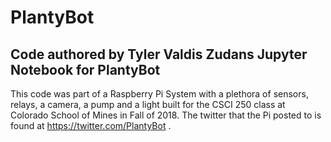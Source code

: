 # PlantyBot
Code authored by Tyler Valdis Zudans
Jupyter Notebook for PlantyBot
------------------------------
This code was part of a Raspberry Pi System with a plethora of sensors, relays, a camera, a pump and a light built for the CSCI 250 class at Colorado School of Mines in Fall of 2018. The twitter that the Pi posted to is found at https://twitter.com/PlantyBot .
